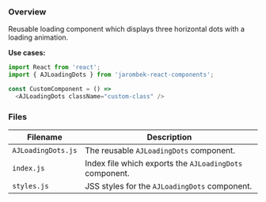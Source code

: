 ### Overview

Reusable loading component which displays three horizontal dots with a loading animation.

**Use cases:**

```javascript
import React from 'react';
import { AJLoadingDots } from 'jarombek-react-components';

const CustomComponent = () => 
  <AJLoadingDots className="custom-class" />
```

### Files

| Filename                   | Description                                                                           |
|----------------------------|---------------------------------------------------------------------------------------|
| `AJLoadingDots.js`         | The reusable `AJLoadingDots` component.                                               |
| `index.js`                 | Index file which exports the `AJLoadingDots` component.                               |
| `styles.js`                | JSS styles for the `AJLoadingDots` component.                                         |
